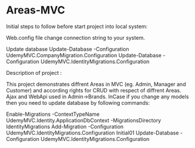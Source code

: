 # Areas-MVC

Initial steps to follow before start project into local system:

Web.config file change connection string to your system.

Update database Update-Database -Configuration UdemyMVC.CompanyMigration.Configuration Update-Database -Configuration UdemyMVC.IdentityMigrations.Configuration

Description of project :

This project demonstrates diffrent Areas in MVC (eg. Admin, Manager and Customer) and according rights for CRUD with respect of diffrent Areas. Ajax and WebApi used in Admin->Brands. InCase if you change any models then you need to update database by following commands:

Enable-Migrations -ContextTypeName UdemyMVC.Identity.ApplicationDbContext -MigrationsDirectory IdentityMigrations
Add-Migration -Configuration UdemyMVC.IdentityMigrations.Configuration Initial01
Update-Database -Configuration UdemyMVC.IdentityMigrations.Configuration
